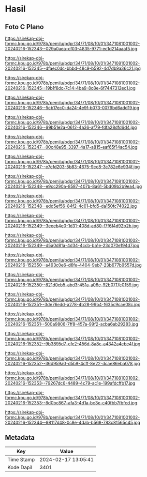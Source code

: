 # Hasil

## Foto C Plano

https://sirekap-obj-formc.kpu.go.id/978b/pemilu/pdpr/34/71/08/10/01/3471081001002-20240216-152343--029a0aea-cf03-4835-9771-ec1d214aaaf5.jpg

https://sirekap-obj-formc.kpu.go.id/978b/pemilu/pdpr/34/71/08/10/01/3471081001002-20240216-152345--dfaec0dc-bbbd-48c9-b592-4d7db9a36c21.jpg

https://sirekap-obj-formc.kpu.go.id/978b/pemilu/pdpr/34/71/08/10/01/3471081001002-20240216-152345--19b1f8dc-7c14-4ba9-8c8e-6f7447312ec1.jpg

https://sirekap-obj-formc.kpu.go.id/978b/pemilu/pdpr/34/71/08/10/01/3471081001002-20240216-152346--5cb17ec0-da24-4e9f-b073-0079bd6add19.jpg

https://sirekap-obj-formc.kpu.go.id/978b/pemilu/pdpr/34/71/08/10/01/3471081001002-20240216-152346--99b51e2a-0612-4a36-af79-fdfa28dfd6d4.jpg

https://sirekap-obj-formc.kpu.go.id/978b/pemilu/pdpr/34/71/08/10/01/3471081001002-20240216-152347--00c48e95-3397-4a17-a815-eaf65f14ac54.jpg

https://sirekap-obj-formc.kpu.go.id/978b/pemilu/pdpr/34/71/08/10/01/3471081001002-20240216-152347--e7cfd203-5b83-4675-9cc8-3c782e6e934f.jpg

https://sirekap-obj-formc.kpu.go.id/978b/pemilu/pdpr/34/71/08/10/01/3471081001002-20240216-152348--e9cc290a-8587-407b-8a61-5bd09b2b9ea4.jpg

https://sirekap-obj-formc.kpu.go.id/978b/pemilu/pdpr/34/71/08/10/01/3471081001002-20240216-152348--edd5ef56-84f2-4c01-bfd5-da150fc74022.jpg

https://sirekap-obj-formc.kpu.go.id/978b/pemilu/pdpr/34/71/08/10/01/3471081001002-20240216-152349--3eeeb4e0-1d31-408d-ad80-f7f6f4d92b2b.jpg

https://sirekap-obj-formc.kpu.go.id/978b/pemilu/pdpr/34/71/08/10/01/3471081001002-20240216-152349--d5a0d81a-4d34-4ccb-ba1e-23d070e194d7.jpg

https://sirekap-obj-formc.kpu.go.id/978b/pemilu/pdpr/34/71/08/10/01/3471081001002-20240216-152350--a493c0e6-d6fe-4404-9eb7-23b677b9557d.jpg

https://sirekap-obj-formc.kpu.go.id/978b/pemilu/pdpr/34/71/08/10/01/3471081001002-20240216-152350--821d0cb5-abd3-451a-a06e-92b0717c0159.jpg

https://sirekap-obj-formc.kpu.go.id/978b/pemilu/pdpr/34/71/08/10/01/3471081001002-20240216-152351--3de76edd-a278-4b28-99b4-f635c9cae08c.jpg

https://sirekap-obj-formc.kpu.go.id/978b/pemilu/pdpr/34/71/08/10/01/3471081001002-20240216-152351--500a9806-7ff8-457a-99f2-acba6ab29283.jpg

https://sirekap-obj-formc.kpu.go.id/978b/pemilu/pdpr/34/71/08/10/01/3471081001002-20240216-152352--9b3895d7-cfe2-456d-8a8c-a4342a4cbe4f.jpg

https://sirekap-obj-formc.kpu.go.id/978b/pemilu/pdpr/34/71/08/10/01/3471081001002-20240216-152352--36d959a0-d5b8-4cff-8e22-dcae86eba078.jpg

https://sirekap-obj-formc.kpu.go.id/978b/pemilu/pdpr/34/71/08/10/01/3471081001002-20240216-152353--79267dc6-4489-4c79-ac1e-199afdcffb17.jpg

https://sirekap-obj-formc.kpu.go.id/978b/pemilu/pdpr/34/71/08/10/01/3471081001002-20240216-152353--8d0bc867-afa3-4d1a-bc3e-c40fbb7fbfcd.jpg

https://sirekap-obj-formc.kpu.go.id/978b/pemilu/pdpr/34/71/08/10/01/3471081001002-20240216-152344--98117d48-0c8e-4dab-b568-783c81565c45.jpg


## Metadata

| Key        | Value               |
| ---------- | ------------------- |
| Time Stamp | 2024-02-17 13:05:41 |
| Kode Dapil | 3401                |



